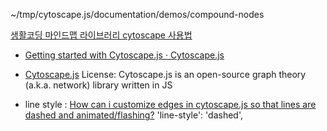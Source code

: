 ~/tmp/cytoscape.js/documentation/demos/compound-nodes


[생활코딩 마인드맵 라이브러리 cytoscape 사용법](https://velog.io/@takeknowledge/%EC%83%9D%ED%99%9C%EC%BD%94%EB%94%A9-%EB%A7%88%EC%9D%B8%EB%93%9C%EB%A7%B5-cytoscape-%ED%99%9C%EC%9A%A9-%ED%94%84%EB%A1%9C%EC%A0%9D%ED%8A%B8-56k4in7315)

- [Getting started with Cytoscape.js &middot; Cytoscape.js](https://blog.js.cytoscape.org/2016/05/24/getting-started/)


- [Cytoscape.js](https://js.cytoscape.org/#getting-started/including-cytoscape.js)
    License: Cytoscape.js is an open-source graph theory (a.k.a. network) library written in JS


- line style : [How can i customize edges in cytoscape.js so that lines are dashed and animated/flashing?](https://stackoverflow.com/questions/56001559/how-can-i-customize-edges-in-cytoscape-js-so-that-lines-are-dashed-and-animated)
    	'line-style': 'dashed',
